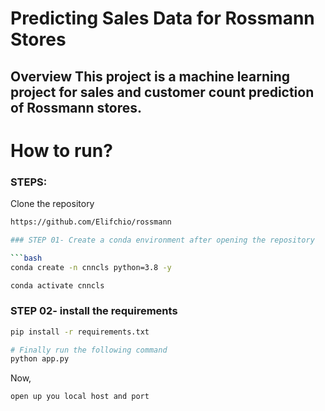 # Predicting Sales Data for Rossmann Stores
## Overview This project is a machine learning project for sales and customer count prediction of Rossmann stores.

# How to run?
### STEPS:

Clone the repository

```bash
https://github.com/Elifchio/rossmann

### STEP 01- Create a conda environment after opening the repository

```bash
conda create -n cnncls python=3.8 -y
```

```bash
conda activate cnncls
```


### STEP 02- install the requirements
```bash
pip install -r requirements.txt
```


```bash
# Finally run the following command
python app.py
```

Now,
```bash
open up you local host and port
```

